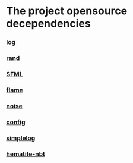 # The project opensource decependencies

### [log](https://github.com/rust-lang/log)
### [rand](https://github.com/rust-random/rand)
### [SFML](https://github.com/jeremyletang/rust-sfml)
### [flame](https://github.com/llogiq/flame)
### [noise](https://github.com/razaekel/noise-rs)
### [config](https://github.com/mehcode/config-rs)
### [simplelog](https://github.com/Drakulix/simplelog.rs)
### [hematite-nbt](https://github.com/PistonDevelopers/hematite_nbt)
